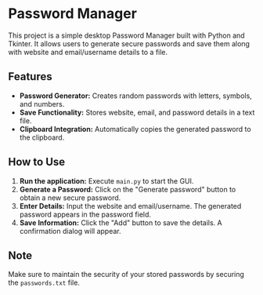 # Password Manager

This project is a simple desktop Password Manager built with Python and Tkinter. It allows users to generate secure passwords and save them along with website and email/username details to a file.

## Features

- **Password Generator:** Creates random passwords with letters, symbols, and numbers.
- **Save Functionality:** Stores website, email, and password details in a text file.
- **Clipboard Integration:** Automatically copies the generated password to the clipboard.

## How to Use

1. **Run the application:** Execute `main.py` to start the GUI.
2. **Generate a Password:** Click on the "Generate password" button to obtain a new secure password.
3. **Enter Details:** Input the website and email/username. The generated password appears in the password field.
4. **Save Information:** Click the "Add" button to save the details. A confirmation dialog will appear.

## Note

Make sure to maintain the security of your stored passwords by securing the `passwords.txt` file.
